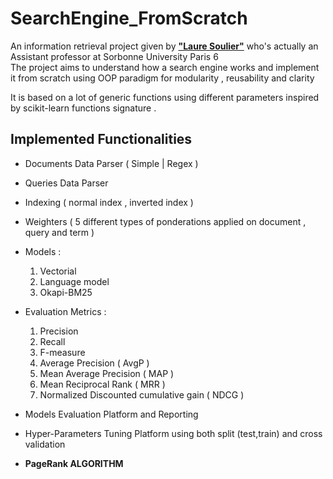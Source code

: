 # SearchEngine_FromScratch

An information retrieval project given by [**"Laure Soulier"**](http://www-connex.lip6.fr/~soulier/content/about.html) who's actually an Assistant professor at Sorbonne University Paris 6  
The project aims to understand how a search engine works and implement it from scratch using OOP paradigm for modularity , reusability and clarity

It is based on a lot of generic functions using different parameters inspired by scikit-learn functions signature .

## Implemented Functionalities 

- Documents Data Parser ( Simple | Regex ) 
- Queries Data Parser
- Indexing ( normal index , inverted index )
- Weighters ( 5 different types of ponderations applied on document , query and term )
- Models : 
  1. Vectorial
  2. Language model
  3. Okapi-BM25 

- Evaluation Metrics :
  1. Precision
  2. Recall
  3. F-measure
  4. Average Precision ( AvgP )
  5. Mean Average Precision ( MAP )
  6. Mean Reciprocal Rank ( MRR )
  7. Normalized Discounted cumulative gain ( NDCG )

- Models Evaluation Platform and Reporting
- Hyper-Parameters Tuning Platform using both split (test,train) and cross validation

- **PageRank ALGORITHM** 









